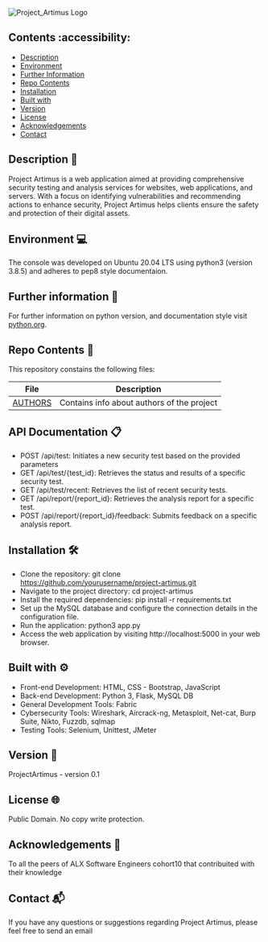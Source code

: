 ![Project_Artimus Logo](./images/)

## Contents :accessibility:

- [Description](#Description)
- [Environment](#Environment)
- [Further Information](#Furtherinformation)
- [Repo Contents](#FileContents)
- [Installation](#Installation)
- [Built with](#Built-with)
- [Version](#Version)
- [License](#License)
- [Acknowledgements](#Acknowledgements)
- [Contact](#Contact)

## Description 📄
Project Artimus is a web application aimed at providing comprehensive security testing and analysis services for websites, web applications, and servers. With a focus on identifying vulnerabilities and recommending actions to enhance security, Project Artimus helps clients ensure the safety and protection of their digital assets.

## Environment 💻
The console was developed on Ubuntu 20.04 LTS using python3 (version 3.8.5) and adheres to pep8 style documentaion.

## Further information 📑
For further information on python version, and documentation style visit [python.org](https://www.python.org/).

## Repo Contents 📂
This repository constains the following files:

|   **File**   |   **Description**   |
| -------------- | --------------------- |
|[AUTHORS](./AUTHORS) | Contains info about authors of the project |

## API Documentation 📋
* POST /api/test: Initiates a new security test based on the provided parameters
* GET /api/test/{test_id}: Retrieves the status and results of a specific security test.
* GET /api/test/recent: Retrieves the list of recent security tests.
* GET /api/report/{report_id}: Retrieves the analysis report for a specific test.
* POST /api/report/{report_id}/feedback: Submits feedback on a specific analysis report.

## Installation 🛠️
- Clone the repository: git clone https://github.com/yourusername/project-artimus.git
- Navigate to the project directory: cd project-artimus
- Install the required dependencies: pip install -r requirements.txt
- Set up the MySQL database and configure the connection details in the configuration file.
- Run the application: python3 app.py
- Access the web application by visiting http://localhost:5000 in your web browser.


## Built with ⚙️
* Front-end Development: HTML, CSS - Bootstrap, JavaScript
* Back-end Development: Python 3, Flask, MySQL DB
* General Development Tools: Fabric
* Cybersecurity Tools: Wireshark, Aircrack-ng, Metasploit, Net-cat, Burp Suite, Nikto, Fuzzdb, sqlmap
* Testing Tools: Selenium, Unittest, JMeter

## Version 📌
ProjectArtimus - version 0.1

## License 🌐
Public Domain. No copy write protection.

## Acknowledgements 🙌
To all the peers of ALX Software Engineers cohort10 that contribuited with their knowledge

## Contact 📬
If you have any questions or suggestions regarding Project Artimus, please feel free to send an email
